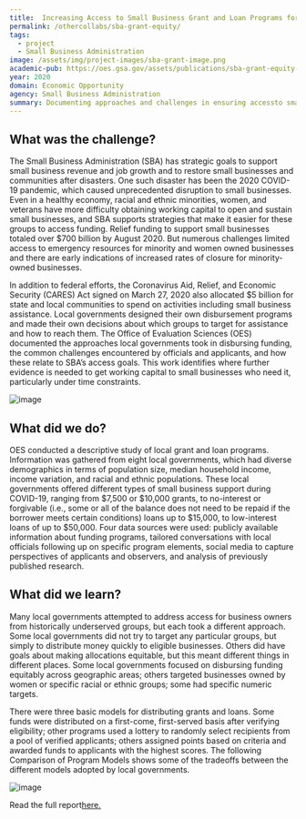 ```yaml
---
title:  Increasing Access to Small Business Grant and Loan Programs for Historically Underserved Groups
permalink: /othercollabs/sba-grant-equity/
tags:
  - project 
  - Small Business Administration
image: /assets/img/project-images/sba-grant-image.png
academic-pub: https://oes.gsa.gov/assets/publications/sba-grant-equity-report.pdf
year: 2020
domain: Economic Opportunity
agency: Small Business Administration
summary: Documenting approaches and challenges in ensuring accessto small business grant and loan programs.
---
```

## What was the challenge?

The Small Business Administration (SBA) has strategic goals to support small business revenue and job growth and to restore small businesses and communities after disasters. One such disaster has been the 2020 COVID-19 pandemic, which caused unprecedented disruption to small businesses. Even in a healthy economy, racial and ethnic minorities, women, and veterans have more difficulty obtaining working capital to open and sustain small businesses, and SBA supports strategies that make it easier for these groups to access funding. Relief funding to support small businesses totaled over $700 billion by August 2020. But numerous challenges limited access to emergency resources for minority and women owned businesses and there are early indications of increased rates of closure for minority-owned businesses. 

In addition to federal efforts, the Coronavirus Aid, Relief, and Economic Security (CARES) Act signed on March 27, 2020 also allocated $5 billion for state and local communities to spend on activities including small business assistance. Local governments designed their own disbursement programs and made their own decisions about which groups to target for assistance and how to reach them. The Office of Evaluation Sciences (OES) documented the approaches local governments took in disbursing funding, the common challenges encountered by officials and applicants, and how these relate to SBA’s access goals. This  work identifies where further evidence is needed to get working capital to small businesses who need it, particularly under time constraints. 

![image]({{site.baseurl}}/assets/img/project-images/othercollabs/census-toolkit-how-to-use.png)

## What did we do?

OES conducted a descriptive study of local grant and loan programs. Information was gathered from eight local governments, which had diverse demographics in terms of population size, median household income, income variation, and racial and ethnic populations. These local governments offered different types of small business support during COVID-19, ranging from $7,500 or $10,000 grants, to no-interest or forgivable (i.e., some or all of the balance does not need to be repaid if the borrower meets certain conditions) loans up to $15,000,  to low-interest loans of up to $50,000. Four data sources were used: publicly available information about funding programs, tailored conversations with local officials following up on specific program elements, social media to capture perspectives of applicants and observers, and analysis of previously published research. 

## What did we learn?

Many local governments attempted to address access for business owners from historically underserved groups, but each took a different approach.  Some local governments did not try to target any particular groups, but simply to distribute money quickly to eligible businesses. Others did have goals about making allocations equitable, but this meant different things in different places. Some local governments focused on disbursing funding equitably across geographic areas; others targeted businesses owned by women or specific racial or ethnic groups; some had specific numeric targets. 

There were three basic models for distributing grants and loans. Some funds were distributed on a first-come, first-served basis after verifying eligibility; other programs used a lottery to randomly select recipients from a pool of verified applicants; others assigned points based on criteria and awarded funds to applicants with the highest scores. The following Comparison of Program Models shows some of the tradeoffs between the different models adopted by local governments.

![image]({{site.baseurl}}/assets/img/project-images/sba-grant-image1.png)
 
Read the full report<a href="https://oes.gsa.gov/assets/publications/sba-grant-equity-report.pdf">here.</a>

